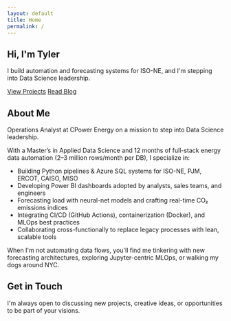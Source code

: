 ```yaml
---
layout: default
title: Home
permalink: /
---
```

<section class="hero" id="home">
  <div class="container">
    <h1>Hi, I'm Tyler</h1>
    <p>I build automation and forecasting systems for ISO-NE, and I'm stepping into Data Science leadership.</p>
    <div class="hero-buttons">
      <a href="{{ '/projects/' | relative_url }}" class="btn btn-primary">View Projects</a>
      <a href="{{ '/blog/'     | relative_url }}" class="btn btn-secondary">Read Blog</a>
    </div>
  </div>
</section>

<section class="about" id="about">
  <div class="container">
    <h2>About Me</h2>
    <p>Operations Analyst at CPower Energy on a mission to step into Data Science leadership.</p>
    <p>With a Master’s in Applied Data Science and 12 months of full-stack energy data automation (2–3 million rows/month per DB), I specialize in:</p>
    <ul class="skills-list">
      <li>Building Python pipelines & Azure SQL systems for ISO-NE, PJM, ERCOT, CAISO, MISO</li>
      <li>Developing Power BI dashboards adopted by analysts, sales teams, and engineers</li>
      <li>Forecasting load with neural-net models and crafting real-time CO₂ emissions indices</li>
      <li>Integrating CI/CD (GitHub Actions), containerization (Docker), and MLOps best practices</li>
      <li>Collaborating cross-functionally to replace legacy processes with lean, scalable tools</li>
    </ul>
    <p>When I'm not automating data flows, you'll find me tinkering with new forecasting architectures, exploring Jupyter-centric MLOps, or walking my dogs around NYC.</p>
  </div>
</section>

<section class="contact" id="contact">
  <div class="container">
    <div class="contact-content">
      <h2>Get in Touch</h2>
      <p>I'm always open to discussing new projects, creative ideas, or opportunities to be part of your visions.</p>
      <div class="social-links">
        <a href="#" title="GitHub"><i class="fab fa-github"></i></a>
        <a href="#" title="LinkedIn"><i class="fab fa-linkedin-in"></i></a>
        <a href="#" title="Email"><i class="fas fa-envelope"></i></a>
      </div>
    </div>
  </div>
</section>
